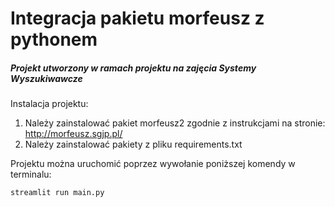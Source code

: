 # Integracja pakietu morfeusz z pythonem
##### Projekt utworzony w ramach projektu na zajęcia Systemy Wyszukiwawcze

Instalacja projektu:
1. Należy zainstalować pakiet morfeusz2 zgodnie z instrukcjami na stronie: http://morfeusz.sgjp.pl/
2. Należy zainstalować pakiety z pliku requirements.txt

Projektu można uruchomić poprzez wywołanie poniższej komendy w terminalu:

`streamlit run main.py` 
 